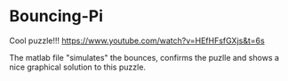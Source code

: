# Bouncing-Pi
Cool puzzle!!! 
https://www.youtube.com/watch?v=HEfHFsfGXjs&t=6s

The matlab file "simulates" the bounces, confirms the puzlle and shows a nice graphical solution to this puzzle.
